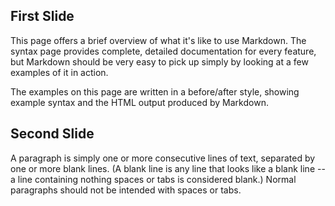 ## First Slide

This page offers a brief overview of what it's like to use Markdown. The syntax page provides complete, detailed documentation for every feature, but Markdown should be very easy to pick up simply by looking at a few examples of it in action. 

The examples on this page are written in a before/after style, showing example syntax and the HTML output produced by Markdown.

## Second Slide

A paragraph is simply one or more consecutive lines of text, separated
by one or more blank lines. (A blank line is any line that looks like a
blank line -- a line containing nothing spaces or tabs is considered
blank.) Normal paragraphs should not be intended with spaces or tabs.


